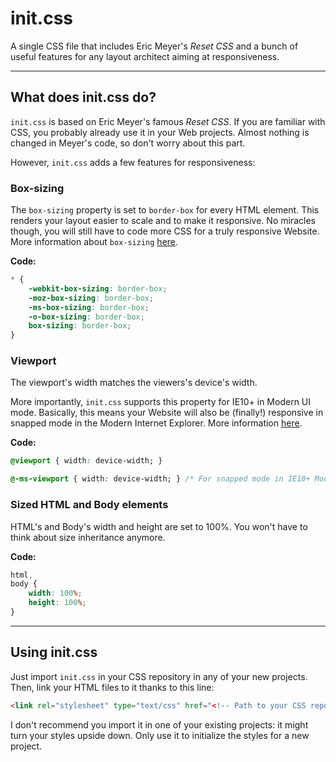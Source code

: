 init.css
========

A single CSS file that includes Eric Meyer's *Reset CSS* and a bunch of useful features for any layout architect aiming at responsiveness.

***

## What does init.css do?

`init.css` is based on Eric Meyer's famous *Reset CSS*. If you are familiar with CSS, you probably already use it in your Web projects. Almost nothing is changed in Meyer's code, so don't worry about this part.

However, `init.css` adds a few features for responsiveness:

### Box-sizing

The `box-sizing` property is set to `border-box` for every HTML element. This renders your layout easier to scale and to make it responsive. No miracles though, you will still have to code more CSS for a truly responsive Website. More information about `box-sizing` [here](http://css-tricks.com/box-sizing/).

**Code:**

```css
* {
	-webkit-box-sizing: border-box;
	-moz-box-sizing: border-box;
	-ms-box-sizing: border-box;
	-o-box-sizing: border-box;
	box-sizing: border-box;
}
```

### Viewport

The viewport's width matches the viewers's device's width.

More importantly, `init.css` supports this property for IE10+ in Modern UI mode. Basically, this means your Website will also be (finally!) responsive in snapped mode in the Modern Internet Explorer. More information [here](http://timkadlec.com/2012/10/ie10-snap-mode-and-responsive-design/).

**Code:**
```css
@viewport { width: device-width; }

@-ms-viewport { width: device-width; } /* For snapped mode in IE10+ Modern UI. */
```

### Sized HTML and Body elements

HTML's and Body's width and height are set to 100%. You won't have to think about size inheritance anymore.

**Code:**

```css
html,
body {
	width: 100%;
	height: 100%;
}
```

***

## Using init.css

Just import `init.css` in your CSS repository in any of your new projects. Then, link your HTML files to it thanks to this line:

```html
<link rel="stylesheet" type="text/css" href="<!-- Path to your CSS repository -->/init.css">
```

I don't recommend you import it in one of your existing projects: it might turn your styles upside down. Only use it to initialize the styles for a new project.
